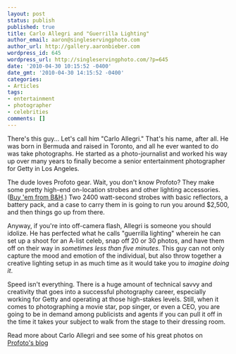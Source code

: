 ```yaml
---
layout: post
status: publish
published: true
title: Carlo Allegri and "Guerrilla Lighting"
author_email: aaron@singleservingphoto.com
author_url: http://gallery.aaronbieber.com
wordpress_id: 645
wordpress_url: http://singleservingphoto.com/?p=645
date: '2010-04-30 10:15:52 -0400'
date_gmt: '2010-04-30 14:15:52 -0400'
categories:
- Articles
tags:
- entertainment
- photographer
- celebrities
comments: []
---
```

There's this guy... Let's call him "Carlo Allegri." That's his name,
after all. He was born in Bermuda and raised in Toronto, and all he ever
wanted to do was take photographs. He started as a photo-journalist and
worked his way up over many years to finally become a senior
entertainment photographer for Getty in Los Angeles.

The dude loves Profoto gear. Wait, you don't know Profoto? They make
some pretty high-end on-location strobes and other lighting accessories.
([Buy 'em from
B&H](http://www.bhphotovideo.com/c/search?Ntt=profoto&N=0&InitialSearch=yes).)
Two 2400 watt-second strobes with basic reflectors, a battery pack, and
a case to carry them in is going to run you around \$2,500, and then
things go up from there.

Anyway, if you're into off-camera flash, Allegri is someone you should
idolize. He has perfected what he calls "guerrilla lighting" wherein he
can set up a shoot for an A-list celeb, snap off 20 or 30 photos, and
have them off on their way in _sometimes less than five minutes_. This
guy can not only capture the mood and emotion of the individual, but
also throw together a creative lighting setup in as much time as it
would take you to _imagine doing it_.

Speed isn't everything. There is a huge amount of technical savvy and
creativity that goes into a successful photography career, especially
working for Getty and operating at those high-stakes levels. Still, when
it comes to photographing a movie star, pop singer, or even a CEO, you
are going to be in demand among publicists and agents if you can pull it
off in the time it takes your subject to walk from the stage to their
dressing room.

Read more about Carlo Allegri and see some of his great photos on
[Profoto's blog](http://blog.profoto-usa.com/?p=1431)
